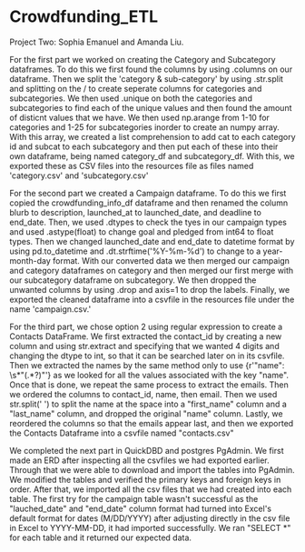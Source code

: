 # Crowdfunding_ETL
Project Two: Sophia Emanuel and Amanda Liu.

For the first part we worked on creating the Category and Subcategory dataframes. To do this we first found the columns by using .columns on our dataframe. Then we split the 'category & sub-category' by using .str.split and splitting on the / to create seperate columns for categories and subcategories. We then used .unique on both the categories and subcategories to find each of the unique values and then found the amount of disticnt values that we have. We then used np.arange from 1-10 for categories and 1-25 for subcategories inorder to create an numpy array. With this array, we created a list comprehension to add cat to each category id and subcat to each subcategory and then put each of these into their own dataframe, being named category_df and subcategory_df. With this, we exported these as CSV files into the resources file as files named 'category.csv' and 'subcategory.csv'

For the second part we created a Campaign dataframe. To do this we first copied the crowdfunding_info_df dataframe and then renamed the column blurb to description, launched_at to launched_date, and deadline to end_date. Then, we used .dtypes to check the tyes in our campaign types and used .astype(float) to change goal and pledged from int64 to float types. Then we changed launched_date and end_date to datetime format by using pd.to_datetime and .dt.strftime('%Y-%m-%d') to change to a year-month-day format. With our converted data we then merged our campaign and category dataframes on category and then merged our first merge with our subcategory dataframe on subcategory. We then dropped the unwanted columns by using .drop and axis=1 to drop the labels. Finally, we exported the cleaned dataframe into a csvfile in the resources file under the name 'campaign.csv.'

For the third part, we chose option 2 using regular expression to create a Contacts DataFrame. We first extracted the contact_id by creating a new column and using str.extract and specifying that we wanted 4 digits and changing the dtype to int, so that it can be searched later on in its csvfile. Then we extracted the names by the same method only to use {r'"name": \s*"(.*?)"'} as we looked for all the values associated with the key "name". Once that is done, we repeat the same process to extract the emails. Then we ordered the columns to contact_id, name, then email. Then we used str.split(' ') to split the name at the space into a "first_name" column and a "last_name" column, and dropped the original "name" column. Lastly, we reordered the columns so that the emails appear last, and then we exported the Contacts Dataframe into a csvfile named "contacts.csv"

We completed the next part in QuickDBD and postgres PgAdmin. We first made an ERD after inspecting all the csvfiles we had exported earlier. Through that we were able to download and import the tables into PgAdmin. We modified the tables and verified the primary keys and foreign keys in order. After that, we imported all the csv files that we had created into each table. The first try for the campaign table wasn't successful as the "lauched_date" and "end_date" column format had turned into Excel's default format for dates (M/DD/YYYY) after adjusting directly in the csv file in Excel to YYYY-MM-DD, it had imported successfully. We ran "SELECT *" for each table and it returned our expected data. 
